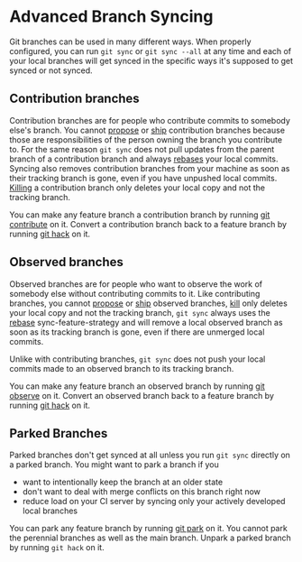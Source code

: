 # Advanced Branch Syncing

Git branches can be used in many different ways. When properly configured, you
can run `git sync` or `git sync --all` at any time and each of your local
branches will get synced in the specific ways it's supposed to get synced or not
synced.

## Contribution branches

Contribution branches are for people who contribute commits to somebody else's
branch. You cannot [propose](commands/propose.md) or [ship](commands/ship.md)
contribution branches because those are responsibilities of the person owning
the branch you contribute to. For the same reason `git sync` does not pull
updates from the parent branch of a contribution branch and always
[rebases](preferences/sync-feature-strategy#rebase) your local commits. Syncing
also removes contribution branches from your machine as soon as their tracking
branch is gone, even if you have unpushed local commits.
[Killing](commands/kill.md) a contribution branch only deletes your local copy
and not the tracking branch.

You can make any feature branch a contribution branch by running
[git contribute](commands/contribute.md) on it. Convert a contribution branch
back to a feature branch by running [git hack](commands/hack.md) on it.

## Observed branches

Observed branches are for people who want to observe the work of somebody else
without contributing commits to it. Like contributing branches, you cannot
[propose](commands/propose.md) or [ship](commands/ship.md) observed branches,
[kill](commands/kill.md) only deletes your local copy and not the tracking
branch, `git sync` always uses the
[rebase](preferences/sync-feature-strategy#rebase) sync-feature-strategy and
will remove a local observed branch as soon as its tracking branch is gone, even
if there are unmerged local commits.

Unlike with contributing branches, `git sync` does not push your local commits
made to an observed branch to its tracking branch.

You can make any feature branch an observed branch by running
[git observe](commands/observe.md) on it. Convert an observed branch back to a
feature branch by running [git hack](commands/hack.md) on it.

## Parked Branches

Parked branches don't get synced at all unless you run `git sync` directly on a
parked branch. You might want to park a branch if you

- want to intentionally keep the branch at an older state
- don't want to deal with merge conflicts on this branch right now
- reduce load on your CI server by syncing only your actively developed local
  branches

You can park any feature branch by running [git park](commands/park.md) on it.
You cannot park the perennial branches as well as the main branch. Unpark a
parked branch by running `git hack` on it.
